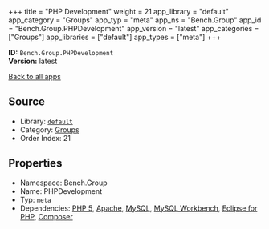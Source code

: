 ﻿+++
title = "PHP Development"
weight = 21
app_library = "default"
app_category = "Groups"
app_typ = "meta"
app_ns = "Bench.Group"
app_id = "Bench.Group.PHPDevelopment"
app_version = "latest"
app_categories = ["Groups"]
app_libraries = ["default"]
app_types = ["meta"]
+++

**ID:** `Bench.Group.PHPDevelopment`  
**Version:** latest  
<!--more-->

[Back to all apps](/apps/)

## Source

* Library: [`default`](/app_libraries/default)
* Category: [Groups](/app_categories/groups)
* Order Index: 21

## Properties

* Namespace: Bench.Group
* Name: PHPDevelopment
* Typ: `meta`
* Dependencies: [PHP 5](/apps/Bench.PHP5), [Apache](/apps/Bench.Apache), [MySQL](/apps/Bench.MySQL), [MySQL Workbench](/apps/Bench.MySQLWB), [Eclipse for PHP](/apps/Bench.EclipsePHP), [Composer](/apps/Bench.Composer)

